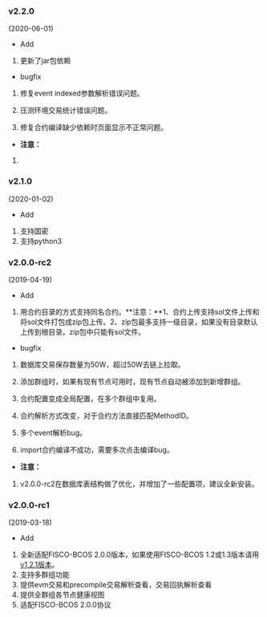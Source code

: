 ### v2.2.0

(2020-06-01)

- Add

1. 更新了jar包依赖


- bugfix

1. 修复event indexed参数解析错误问题。

2. 压测环境交易统计错误问题。

3. 修复合约编译缺少依赖时页面显示不正常问题。

- **注意：**

1. 

### v2.1.0

(2020-01-02)

- Add

1. 支持国密
1. 支持python3

### v2.0.0-rc2

(2019-04-19)

- Add

1. 用合约目录的方式支持同名合约。**注意：**1、合约上传支持sol文件上传和将sol文件打包成zip包上传。2、zip包最多支持一级目录，如果没有目录默认上传到根目录。zip包中只能有sol文件。


- bugfix

1. 数据库交易保存数量为50W，超过50W去链上拉取。

2. 添加群组时，如果有现有节点可用时，现有节点自动被添加到新增群组。

3. 合约配置变成全局配置，在多个群组中复用。

4. 合约解析方式改变，对于合约方法直接匹配MethodID。

5. 多个event解析bug。

6. import合约编译不成功，需要多次点击编译bug。


- **注意：**

1. v2.0.0-rc2在数据库表结构做了优化，并增加了一些配置项，建议全新安装。

   

### v2.0.0-rc1

(2019-03-18)

- Add

1. 全新适配FISCO-BCOS 2.0.0版本，如果使用FISCO-BCOS 1.2或1.3版本请用[v1.2.1版本](https://github.com/FISCO-BCOS/fisco-bcos-browser/releases/tag/v1.2.1)。
2. 支持多群组功能
3. 提供evm交易和precompile交易解析查看，交易回执解析查看
4. 提供全群组各节点健康视图
5. 适配FISCO-BCOS 2.0.0协议
